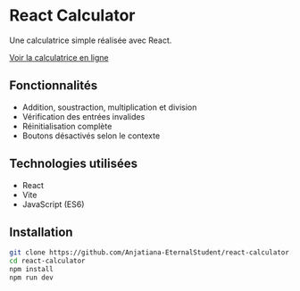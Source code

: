 # React Calculator

Une calculatrice simple réalisée avec React.

[Voir la calculatrice en ligne](https://anjatiana-react-calculator.vercel.app/)
## Fonctionnalités

- Addition, soustraction, multiplication et division
- Vérification des entrées invalides
- Réinitialisation complète
- Boutons désactivés selon le contexte

## Technologies utilisées

- React
- Vite
- JavaScript (ES6)

## Installation

```bash
git clone https://github.com/Anjatiana-EternalStudent/react-calculator.git
cd react-calculator
npm install
npm run dev
